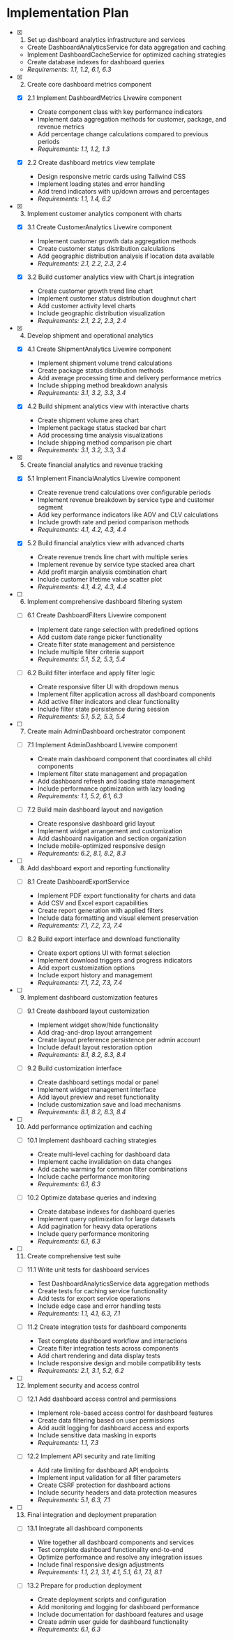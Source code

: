 # Implementation Plan

- [x] 1. Set up dashboard analytics infrastructure and services
  - Create DashboardAnalyticsService for data aggregation and caching
  - Implement DashboardCacheService for optimized caching strategies
  - Create database indexes for dashboard queries
  - _Requirements: 1.1, 1.2, 6.1, 6.3_

- [x] 2. Create core dashboard metrics component
  - [x] 2.1 Implement DashboardMetrics Livewire component
    - Create component class with key performance indicators
    - Implement data aggregation methods for customer, package, and revenue metrics
    - Add percentage change calculations compared to previous periods
    - _Requirements: 1.1, 1.2, 1.3_

  - [x] 2.2 Create dashboard metrics view template
    - Design responsive metric cards using Tailwind CSS
    - Implement loading states and error handling
    - Add trend indicators with up/down arrows and percentages
    - _Requirements: 1.1, 1.4, 6.2_

- [x] 3. Implement customer analytics component with charts
  - [x] 3.1 Create CustomerAnalytics Livewire component
    - Implement customer growth data aggregation methods
    - Create customer status distribution calculations
    - Add geographic distribution analysis if location data available
    - _Requirements: 2.1, 2.2, 2.3, 2.4_

  - [x] 3.2 Build customer analytics view with Chart.js integration
    - Create customer growth trend line chart
    - Implement customer status distribution doughnut chart
    - Add customer activity level charts
    - Include geographic distribution visualization
    - _Requirements: 2.1, 2.2, 2.3, 2.4_

- [x] 4. Develop shipment and operational analytics
  - [x] 4.1 Create ShipmentAnalytics Livewire component
    - Implement shipment volume trend calculations
    - Create package status distribution methods
    - Add average processing time and delivery performance metrics
    - Include shipping method breakdown analysis
    - _Requirements: 3.1, 3.2, 3.3, 3.4_

  - [x] 4.2 Build shipment analytics view with interactive charts
    - Create shipment volume area chart
    - Implement package status stacked bar chart
    - Add processing time analysis visualizations
    - Include shipping method comparison pie chart
    - _Requirements: 3.1, 3.2, 3.3, 3.4_

- [x] 5. Create financial analytics and revenue tracking
  - [x] 5.1 Implement FinancialAnalytics Livewire component
    - Create revenue trend calculations over configurable periods
    - Implement revenue breakdown by service type and customer segment
    - Add key performance indicators like AOV and CLV calculations
    - Include growth rate and period comparison methods
    - _Requirements: 4.1, 4.2, 4.3, 4.4_

  - [x] 5.2 Build financial analytics view with advanced charts
    - Create revenue trends line chart with multiple series
    - Implement revenue by service type stacked area chart
    - Add profit margin analysis combination chart
    - Include customer lifetime value scatter plot
    - _Requirements: 4.1, 4.2, 4.3, 4.4_

- [ ] 6. Implement comprehensive dashboard filtering system
  - [ ] 6.1 Create DashboardFilters Livewire component
    - Implement date range selection with predefined options
    - Add custom date range picker functionality
    - Create filter state management and persistence
    - Include multiple filter criteria support
    - _Requirements: 5.1, 5.2, 5.3, 5.4_

  - [ ] 6.2 Build filter interface and apply filter logic
    - Create responsive filter UI with dropdown menus
    - Implement filter application across all dashboard components
    - Add active filter indicators and clear functionality
    - Include filter state persistence during session
    - _Requirements: 5.1, 5.2, 5.3, 5.4_

- [ ] 7. Create main AdminDashboard orchestrator component
  - [ ] 7.1 Implement AdminDashboard Livewire component
    - Create main dashboard component that coordinates all child components
    - Implement filter state management and propagation
    - Add dashboard refresh and loading state management
    - Include performance optimization with lazy loading
    - _Requirements: 1.1, 5.2, 6.1, 6.3_

  - [ ] 7.2 Build main dashboard layout and navigation
    - Create responsive dashboard grid layout
    - Implement widget arrangement and customization
    - Add dashboard navigation and section organization
    - Include mobile-optimized responsive design
    - _Requirements: 6.2, 8.1, 8.2, 8.3_

- [ ] 8. Add dashboard export and reporting functionality
  - [ ] 8.1 Create DashboardExportService
    - Implement PDF export functionality for charts and data
    - Add CSV and Excel export capabilities
    - Create report generation with applied filters
    - Include data formatting and visual element preservation
    - _Requirements: 7.1, 7.2, 7.3, 7.4_

  - [ ] 8.2 Build export interface and download functionality
    - Create export options UI with format selection
    - Implement download triggers and progress indicators
    - Add export customization options
    - Include export history and management
    - _Requirements: 7.1, 7.2, 7.3, 7.4_

- [ ] 9. Implement dashboard customization features
  - [ ] 9.1 Create dashboard layout customization
    - Implement widget show/hide functionality
    - Add drag-and-drop layout arrangement
    - Create layout preference persistence per admin account
    - Include default layout restoration option
    - _Requirements: 8.1, 8.2, 8.3, 8.4_

  - [ ] 9.2 Build customization interface
    - Create dashboard settings modal or panel
    - Implement widget management interface
    - Add layout preview and reset functionality
    - Include customization save and load mechanisms
    - _Requirements: 8.1, 8.2, 8.3, 8.4_

- [ ] 10. Add performance optimization and caching
  - [ ] 10.1 Implement dashboard caching strategies
    - Create multi-level caching for dashboard data
    - Implement cache invalidation on data changes
    - Add cache warming for common filter combinations
    - Include cache performance monitoring
    - _Requirements: 6.1, 6.3_

  - [ ] 10.2 Optimize database queries and indexing
    - Create database indexes for dashboard queries
    - Implement query optimization for large datasets
    - Add pagination for heavy data operations
    - Include query performance monitoring
    - _Requirements: 6.1, 6.3_

- [ ] 11. Create comprehensive test suite
  - [ ] 11.1 Write unit tests for dashboard services
    - Test DashboardAnalyticsService data aggregation methods
    - Create tests for caching service functionality
    - Add tests for export service operations
    - Include edge case and error handling tests
    - _Requirements: 1.1, 4.1, 6.3, 7.1_

  - [ ] 11.2 Create integration tests for dashboard components
    - Test complete dashboard workflow and interactions
    - Create filter integration tests across components
    - Add chart rendering and data display tests
    - Include responsive design and mobile compatibility tests
    - _Requirements: 2.1, 3.1, 5.2, 6.2_

- [ ] 12. Implement security and access control
  - [ ] 12.1 Add dashboard access control and permissions
    - Implement role-based access control for dashboard features
    - Create data filtering based on user permissions
    - Add audit logging for dashboard access and exports
    - Include sensitive data masking in exports
    - _Requirements: 1.1, 7.3_

  - [ ] 12.2 Implement API security and rate limiting
    - Add rate limiting for dashboard API endpoints
    - Implement input validation for all filter parameters
    - Create CSRF protection for dashboard actions
    - Include security headers and data protection measures
    - _Requirements: 5.1, 6.3, 7.1_

- [ ] 13. Final integration and deployment preparation
  - [ ] 13.1 Integrate all dashboard components
    - Wire together all dashboard components and services
    - Test complete dashboard functionality end-to-end
    - Optimize performance and resolve any integration issues
    - Include final responsive design adjustments
    - _Requirements: 1.1, 2.1, 3.1, 4.1, 5.1, 6.1, 7.1, 8.1_

  - [ ] 13.2 Prepare for production deployment
    - Create deployment scripts and configuration
    - Add monitoring and logging for dashboard performance
    - Include documentation for dashboard features and usage
    - Create admin user guide for dashboard functionality
    - _Requirements: 6.1, 6.3_
